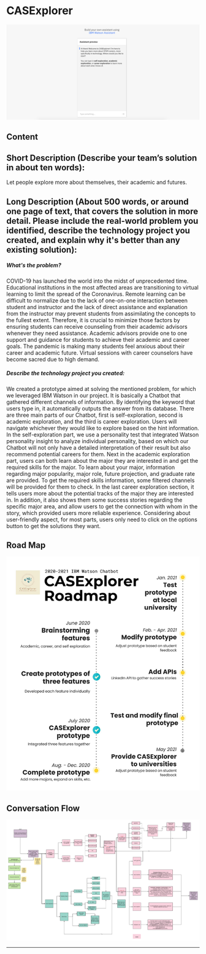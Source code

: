 # CASExplorer 

![GitHub Logo](/CASExplorer.png) 

##

## Content

## Short Description (Describe your team’s solution in about ten words):

Let people explore more about themselves, their academic and futures.

## Long Description (About 500 words, or around one page of text, that covers the solution in more detail. Please include the real-world problem you identified, describe the technology project you created, and explain why it's better than any existing solution):

##### What's the problem?
COVID-19 has launched the world into the midst of unprecedented time. Educational institutions in the most affected areas are transitioning to virtual learning to limit the spread of the Coronavirus. Remote learning can be difficult to normalize due to the lack of one-on-one interaction between student and instructor and the lack of direct assistance and explanation from the instructor may prevent students from assimilating the concepts to the fullest extent. Therefore, it is crucial to minimize those factors by ensuring students can receive counseling from their academic advisors whenever they need assistance. Academic advisors provide one to one support and guidance for students to achieve their academic and career goals. The pandemic is making many students feel anxious about their career and academic future. Virtual sessions with career counselors have become sacred due to high demand.  




##### Describe the technology project you created: #####
We created a prototype aimed at solving the mentioned problem, for which we leveraged IBM Watson in our project. It is basically a Chatbot that gathered different channels of information. By identifying the keyword that users type in, it automatically outputs the answer from its database. There are three main parts of our Chatbot, first is self-exploration, second is academic exploration, and the third is career exploration. Users will navigate whichever they would like to explore based on the hint information. In the self-exploration part, we use a personality test that integrated Watson personality insight to analyze individual personality, based on which our Chatbot will not only have a detailed interpretation of their result but also recommend potential careers for them. Next in the academic exploration part, users can both learn about the major they are interested in and get the required skills for the major. To learn about your major, information regarding major popularity, major role, future projection, and graduate rate are provided. To get the required skills information, some filtered channels will be provided for them to check. In the last career exploration section, it tells users more about the potential tracks of the major they are interested in. In addition, it also shows them some success stories regarding the specific major area, and allow users to get the connection with whom in the story, which provided users more reliable experience. Considering about user-friendly aspect, for most parts, users only need to click on the options button to get the solutions they want. 


## Road Map
![GitHub Logo](/roadmap.jpg) 


## Conversation Flow

![GitHub Logo](/ConversationFlow.png) 


-------
